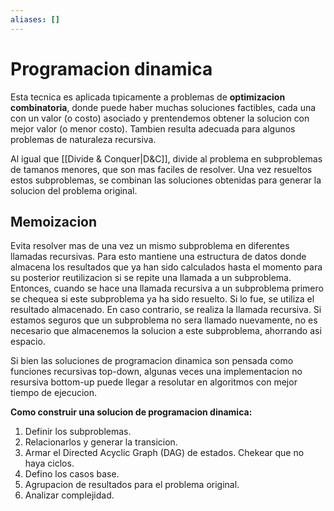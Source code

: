 ```yaml
---
aliases: []
---
```

# Programacion dinamica
Esta tecnica es aplicada tıpicamente a problemas de **optimizacion combinatoria**, donde puede haber muchas soluciones factibles, cada una con un valor (o costo) asociado y prentendemos obtener la solucion con mejor valor (o menor costo). Tambien resulta adecuada para algunos problemas de naturaleza recursiva.

Al igual que [[Divide & Conquer|D&C]], divide al problema en subproblemas de tamanos menores, que son mas faciles de resolver. Una vez resueltos estos subproblemas, se combinan las soluciones obtenidas para generar la solucion del problema original. 

## Memoizacion
Evita resolver mas de una vez un mismo subproblema en diferentes llamadas recursivas. Para esto mantiene una estructura de datos donde almacena los resultados que ya han sido calculados hasta el momento para su posterior reutilizacion si se repite una llamada a un subproblema. Entonces, cuando se hace una llamada recursiva a un subproblema primero se chequea si este subproblema ya ha sido resuelto. Si lo fue, se utiliza el resultado almacenado. En caso contrario, se realiza la llamada recursiva.
Si estamos seguros que un subproblema no sera llamado nuevamente, no es necesario que almacenemos la solucion a este subproblema, ahorrando asi espacio.

Si bien las soluciones de programacion dinamica son pensada como funciones recursivas top-down, algunas veces una implementacion no resursiva bottom-up puede llegar a resolutar en algoritmos con mejor tiempo de ejecucion.

**Como construir una solucion de programacion dinamica:**
1. Definir los subproblemas.
2. Relacionarlos y generar la transicion.
3. Armar el Directed Acyclic Graph (DAG) de estados. Chekear que no haya ciclos.
4. Defino los casos base.
5. Agrupacion de resultados para el problema original.
6. Analizar complejidad.